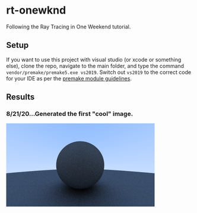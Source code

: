 # rt-onewknd
Following the Ray Tracing in One Weekend tutorial.

## Setup
If you want to use this project with visual studio (or xcode or something else), clone the repo, navigate to the main folder, and type the command `vendor/premake/premake5.exe vs2019`. Switch out `vs2019` to the correct code for your IDE as per the [premake module guidelines](https://github.com/premake/premake-core/wiki/Modules). 
## Results
### 8/21/20...Generated the first "cool" image.
<img src="results/20-21-8.png">